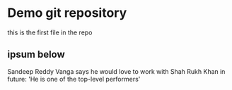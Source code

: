 # Demo git repository
this is the first file in the repo

## ipsum below

Sandeep Reddy Vanga says he would love to work with Shah Rukh Khan in future: 'He is one of the top-level performers'